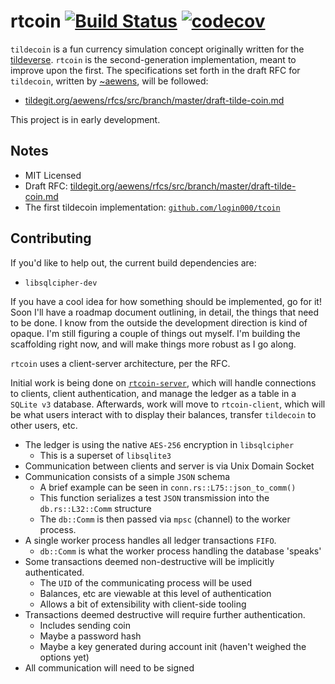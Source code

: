 # rtcoin [![Build Status](https://travis-ci.com/tildecoin/rtcoin.svg?branch=master)](https://travis-ci.com/tildecoin/rtcoin) [![codecov](https://codecov.io/gh/tildecoin/rtcoin/branch/master/graph/badge.svg)](https://codecov.io/gh/tildecoin/rtcoin)

`tildecoin` is a fun currency simulation concept originally written for the [tildeverse](https://tildeverse.org).
`rtcoin` is the second-generation implementation, meant to improve upon
the first. The specifications set forth in the
draft RFC for `tildecoin`, written by [~aewens](https://github.com/aewens), will be followed:
* [tildegit.org/aewens/rfcs/src/branch/master/draft-tilde-coin.md](https://tildegit.org/aewens/rfcs/src/branch/master/draft-tilde-coin.md)

This project is in early development. 

## Notes

* MIT Licensed
* Draft RFC: [tildegit.org/aewens/rfcs/src/branch/master/draft-tilde-coin.md](https://tildegit.org/aewens/rfcs/src/branch/master/draft-tilde-coin.md)
* The first tildecoin implementation: [`github.com/login000/tcoin`](https://github.com/login000/tcoin)

## Contributing

If you'd like to help out, the current build dependencies are:

* `libsqlcipher-dev`

If you have a cool idea for how something should be implemented, go for it!
Soon I'll have a roadmap document outlining, in detail, the things that need to be done.
I know from the outside the development direction is kind of opaque. I'm still figuring
a couple of things out myself. I'm building the scaffolding right now, and will make 
things more  robust as I go along.

`rtcoin` uses a client-server architecture, per the RFC.

Initial work is being done on [`rtcoin-server`](https://github.com/tildecoin/rtcoin/tree/master/rtcoin-server),
which will handle connections to clients, client authentication, and manage the ledger as a 
table in a `SQLite v3` database. Afterwards, work will move to `rtcoin-client`, which will 
be what users interact with to display their balances, transfer `tildecoin` to other users, etc.

* The ledger is using the native `AES-256` encryption in `libsqlcipher`
  - This is a superset of `libsqlite3`
* Communication between clients and server is via Unix Domain Socket
* Communication consists of a simple `JSON` schema
  - A brief example can be seen in `conn.rs::L75::json_to_comm()`
  - This function serializes a test `JSON` transmission into the `db.rs::L32::Comm` structure
  - The `db::Comm` is then passed via `mpsc` (channel) to the worker process.
* A single worker process handles all ledger transactions `FIFO`.
  - `db::Comm` is what the worker process handling the database 'speaks'
* Some transactions deemed non-destructive will be implicitly authenticated.
  - The `UID` of the communicating process will be used
  - Balances, etc are viewable at this level of authentication
  - Allows a bit of extensibility with client-side tooling
* Transactions deemed destructive will require further authentication.
  - Includes sending coin
  - Maybe a password hash
  - Maybe a key generated during account init (haven't weighed the options yet)
* All communication will need to be signed

